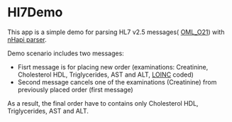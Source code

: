 # Hl7Demo

This app is a simple demo for parsing HL7 v2.5 messages( [OML_O21](https://hl7-definition.caristix.com/v2/HL7v2.5/TriggerEvents/OML_O21)) with [nHapi parser](https://github.com/nHapiNET/nHapi).

Demo scenario includes two messages:

* Fisrt message is for placing new order (examinations: Creatinine, Cholesterol HDL, Triglycerides, AST and ALT, [LOINC](https://loinc.org) coded)
* Second message cancels one of the examinations (Creatinine) from previously placed order (first message)

As a result, the final order have to contains only Cholesterol HDL, Triglycerides, AST and ALT.
